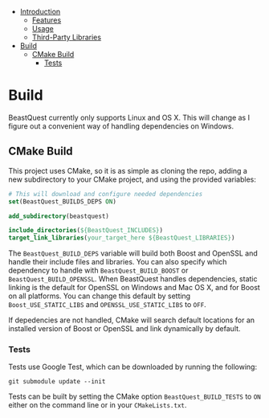 * [Introduction](https://watersalesman.github.io/BeastQuest/index.html)
    * [Features](https://watersalesman.github.io/BeastQuest/index.html#features)
    * [Usage](https://watersalesman.github.io/BeastQuest/index.html#usage)
    * [Third-Party Libraries](https://watersalesman.github.io/BeastQuest/index.html#third-party-libraries)
* [Build](https://watersalesman.github.io/BeastQuest/build.html)
    * [CMake Build](https://watersalesman.github.io/BeastQuest/build.html#cmake-build)
        * [Tests](https://watersalesman.github.io/BeastQuest/build.html#tests)


# Build

BeastQuest currently only supports Linux and OS X. This will change as I figure
out a convenient way of handling dependencies on Windows.

## CMake Build

This project uses CMake, so it is as simple as cloning the repo, adding a new
subdirectory to your CMake project, and using the provided variables:
```cmake
# This will download and configure needed dependencies
set(BeastQuest_BUILDS_DEPS ON)

add_subdirectory(beastquest)

include_directories(${BeastQuest_INCLUDES})
target_link_libraries(your_target_here ${BeastQuest_LIBRARIES})
```

The `BeastQuest_BUILD_DEPS` variable will build both Boost and OpenSSL and
handle their include files and libraries. You can also specify which
dependency to handle with `BeastQuest_BUILD_BOOST` or
`BeastQuest_BUILD_OPENSSL`. When BeastQuest handles dependencies, static linking
is the default for OpenSSL on Windows and Mac OS X, and for Boost on all
platforms. You can change this default by setting `Boost_USE_STATIC_LIBS` and
`OPENSSL_USE_STATIC_LIBS` to `OFF`.

If depedencies are not handled, CMake will search default locations for an installed version of Boost or OpenSSL and link dynamically by default.


### Tests

Tests use Google Test, which can be downloaded by running the following:
```
git submodule update --init
```
Tests can be built by setting the CMake option `BeastQuest_BUILD_TESTS` to `ON`
either on the command line or in your `CMakeLists.txt`.

